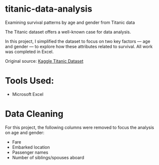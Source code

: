 # titanic-data-analysis

Examining survival patterns by age and gender from Titanic data

The Titanic dataset offers a well-known case for data analysis. 

In this project, I simplified the dataset to focus on two key factors — age and gender — to explore how these attributes related to survival. All work was completed in Excel.

Original source: [Kaggle Titanic Dataset](https://www.kaggle.com/c/titanic/data)

# Tools Used:
- Microsoft Excel

# Data Cleaning

For this project, the following columns were removed to focus the analysis on age and gender:
- Fare
- Embarked location
- Passenger names
- Number of siblings/spouses aboard
